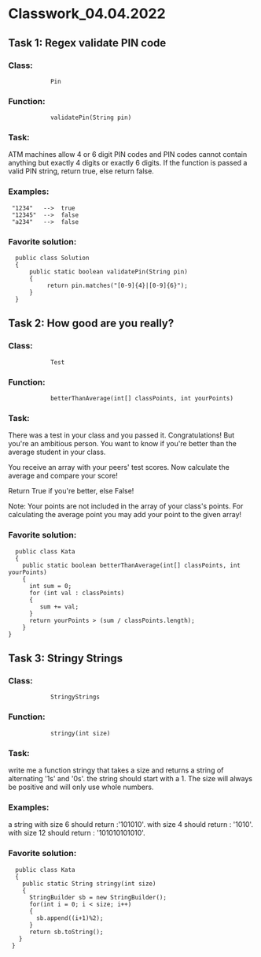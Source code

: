 # Classwork_04.04.2022

## **Task 1: Regex validate PIN code**

### **Class:** 
                Pin
### **Function:**   
                validatePin(String pin)

### **Task:**

ATM machines allow 4 or 6 digit PIN codes and PIN codes 
cannot contain anything but exactly 4 digits or exactly 6 digits.
If the function is passed a valid PIN string, return true, else return false.

### **Examples:**

     "1234"   -->  true
     "12345"  -->  false
     "a234"   -->  false


### **Favorite solution:**


      public class Solution 
      {
          public static boolean validatePin(String pin) 
          {
               return pin.matches("[0-9]{4}|[0-9]{6}");
          }
      }
      
      

## **Task 2: How good are you really?**

### **Class:** 
                Test
### **Function:**   
                betterThanAverage(int[] classPoints, int yourPoints)

### **Task:**
There was a test in your class and you passed it. Congratulations!
But you're an ambitious person. You want to know if you're better than the average student in your class.

You receive an array with your peers' test scores. Now calculate the average and compare your score!

Return True if you're better, else False!

Note:
Your points are not included in the array of your class's points. For calculating the average point you may add your point to the given array!

### **Favorite solution:**


      public class Kata 
      {
        public static boolean betterThanAverage(int[] classPoints, int yourPoints) 
        {
          int sum = 0;
          for (int val : classPoints) 
          {
             sum += val;
          }
          return yourPoints > (sum / classPoints.length);
        }
    }


## **Task 3: Stringy Strings**

### **Class:** 
                StringyStrings
### **Function:**   
                stringy(int size)

### **Task:**

write me a function stringy that takes a size and returns a string of alternating '1s' and '0s'.
the string should start with a 1.
The size will always be positive and will only use whole numbers.

### **Examples:**

a string with size 6 should return :'101010'.
with size 4 should return : '1010'.
with size 12 should return : '101010101010'.


### **Favorite solution:**


      public class Kata 
      {
        public static String stringy(int size) 
        {
          StringBuilder sb = new StringBuilder();
          for(int i = 0; i < size; i++) 
          {
            sb.append((i+1)%2);
          }
          return sb.toString();
       }
     }
      
      

